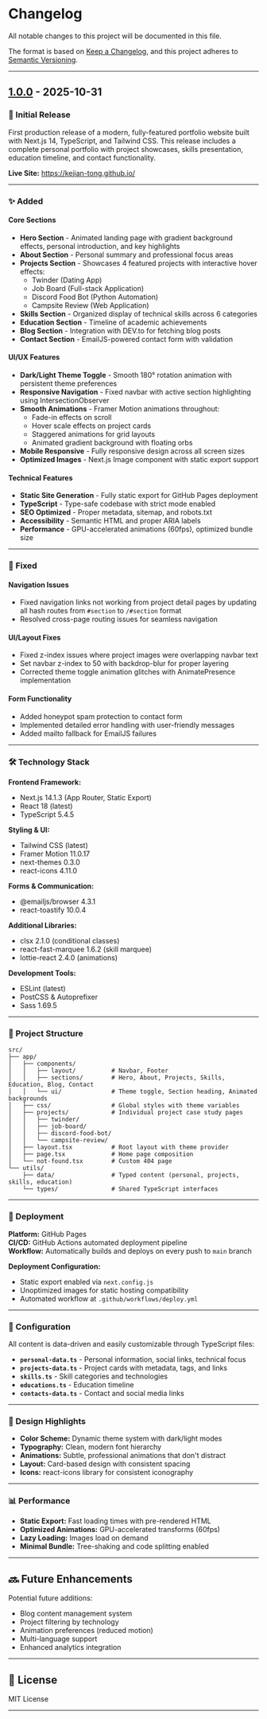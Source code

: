 # Changelog

All notable changes to this project will be documented in this file.

The format is based on [Keep a Changelog](https://keepachangelog.com/en/1.0.0/),
and this project adheres to [Semantic Versioning](https://semver.org/spec/v2.0.0.html).

---

## [1.0.0] - 2025-10-31

### 🎉 Initial Release

First production release of a modern, fully-featured portfolio website built with Next.js 14, TypeScript, and Tailwind CSS. This release includes a complete personal portfolio with project showcases, skills presentation, education timeline, and contact functionality.

**Live Site:** https://kejian-tong.github.io/

---

### ✨ Added

#### Core Sections

- **Hero Section** - Animated landing page with gradient background effects, personal introduction, and key highlights
- **About Section** - Personal summary and professional focus areas
- **Projects Section** - Showcases 4 featured projects with interactive hover effects:
  - Twinder (Dating App)
  - Job Board (Full-stack Application)
  - Discord Food Bot (Python Automation)
  - Campsite Review (Web Application)
- **Skills Section** - Organized display of technical skills across 6 categories
- **Education Section** - Timeline of academic achievements
- **Blog Section** - Integration with DEV.to for fetching blog posts
- **Contact Section** - EmailJS-powered contact form with validation

#### UI/UX Features

- **Dark/Light Theme Toggle** - Smooth 180° rotation animation with persistent theme preferences
- **Responsive Navigation** - Fixed navbar with active section highlighting using IntersectionObserver
- **Smooth Animations** - Framer Motion animations throughout:
  - Fade-in effects on scroll
  - Hover scale effects on project cards
  - Staggered animations for grid layouts
  - Animated gradient background with floating orbs
- **Mobile Responsive** - Fully responsive design across all screen sizes
- **Optimized Images** - Next.js Image component with static export support

#### Technical Features

- **Static Site Generation** - Fully static export for GitHub Pages deployment
- **TypeScript** - Type-safe codebase with strict mode enabled
- **SEO Optimized** - Proper metadata, sitemap, and robots.txt
- **Accessibility** - Semantic HTML and proper ARIA labels
- **Performance** - GPU-accelerated animations (60fps), optimized bundle size

---

### 🐛 Fixed

#### Navigation Issues

- Fixed navigation links not working from project detail pages by updating all hash routes from `#section` to `/#section` format
- Resolved cross-page routing issues for seamless navigation

#### UI/Layout Fixes

- Fixed z-index issues where project images were overlapping navbar text
- Set navbar z-index to 50 with backdrop-blur for proper layering
- Corrected theme toggle animation glitches with AnimatePresence implementation

#### Form Functionality

- Added honeypot spam protection to contact form
- Implemented detailed error handling with user-friendly messages
- Added mailto fallback for EmailJS failures

---

### 🛠️ Technology Stack

**Frontend Framework:**

- Next.js 14.1.3 (App Router, Static Export)
- React 18 (latest)
- TypeScript 5.4.5

**Styling & UI:**

- Tailwind CSS (latest)
- Framer Motion 11.0.17
- next-themes 0.3.0
- react-icons 4.11.0

**Forms & Communication:**

- @emailjs/browser 4.3.1
- react-toastify 10.0.4

**Additional Libraries:**

- clsx 2.1.0 (conditional classes)
- react-fast-marquee 1.6.2 (skill marquee)
- lottie-react 2.4.0 (animations)

**Development Tools:**

- ESLint (latest)
- PostCSS & Autoprefixer
- Sass 1.69.5

---

### 📁 Project Structure

```
src/
├── app/
│   ├── components/
│   │   ├── layout/          # Navbar, Footer
│   │   ├── sections/        # Hero, About, Projects, Skills, Education, Blog, Contact
│   │   └── ui/              # Theme toggle, Section heading, Animated backgrounds
│   ├── css/                 # Global styles with theme variables
│   ├── projects/            # Individual project case study pages
│   │   ├── twinder/
│   │   ├── job-board/
│   │   ├── discord-food-bot/
│   │   └── campsite-review/
│   ├── layout.tsx           # Root layout with theme provider
│   ├── page.tsx             # Home page composition
│   └── not-found.tsx        # Custom 404 page
└── utils/
    ├── data/                # Typed content (personal, projects, skills, education)
    └── types/               # Shared TypeScript interfaces
```

---

### 🚀 Deployment

**Platform:** GitHub Pages  
**CI/CD:** GitHub Actions automated deployment pipeline  
**Workflow:** Automatically builds and deploys on every push to `main` branch

**Deployment Configuration:**

- Static export enabled via `next.config.js`
- Unoptimized images for static hosting compatibility
- Automated workflow at `.github/workflows/deploy.yml`

---

### 📝 Configuration

All content is data-driven and easily customizable through TypeScript files:

- **`personal-data.ts`** - Personal information, social links, technical focus
- **`projects-data.ts`** - Project cards with metadata, tags, and links
- **`skills.ts`** - Skill categories and technologies
- **`educations.ts`** - Education timeline
- **`contacts-data.ts`** - Contact and social media links

---

### 🎨 Design Highlights

- **Color Scheme:** Dynamic theme system with dark/light modes
- **Typography:** Clean, modern font hierarchy
- **Animations:** Subtle, professional animations that don't distract
- **Layout:** Card-based design with consistent spacing
- **Icons:** react-icons library for consistent iconography

---

### 📊 Performance

- **Static Export:** Fast loading times with pre-rendered HTML
- **Optimized Animations:** GPU-accelerated transforms (60fps)
- **Lazy Loading:** Images load on demand
- **Minimal Bundle:** Tree-shaking and code splitting enabled

---

## 🔜 Future Enhancements

Potential future additions:

- Blog content management system
- Project filtering by technology
- Animation preferences (reduced motion)
- Multi-language support
- Enhanced analytics integration

---

## 📄 License

MIT License

---

[1.0.0]: https://github.com/kejian-tong/kejian-tong.github.io/releases/tag/v1.0.0
